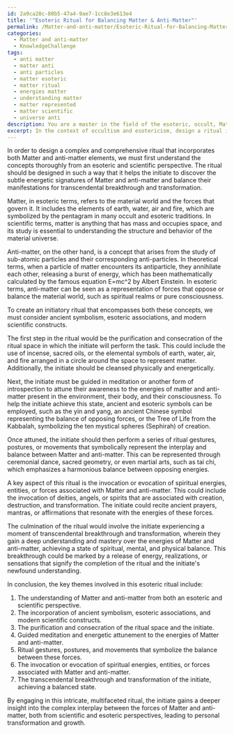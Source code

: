```yaml
---
id: 2a9ca28c-80b5-47a4-9ae7-1cc8e3e613e4
title: '"Esoteric Ritual for Balancing Matter & Anti-Matter"'
permalink: /Matter-and-anti-matter/Esoteric-Ritual-for-Balancing-Matter-Anti-Matter/
categories:
  - Matter and anti-matter
  - KnowledgeChallenge
tags:
  - anti matter
  - matter anti
  - anti particles
  - matter esoteric
  - matter ritual
  - energies matter
  - understanding matter
  - matter represented
  - matter scientific
  - universe anti
description: You are a master in the field of the esoteric, occult, Matter and anti-matter and Education. You are a writer of tests, challenges, textbooks and deep knowledge on Matter and anti-matter for initiates and students to gain deep insights and understanding from. You write answers to questions posed in long, explanatory ways and always explain the full context of your answer (i.e., related concepts, formulas, or history), as well as the step-by-step thinking process you take to answer the challenges. You like to use example scenarios and metaphors to explain the case you are making for your argument, either real or imagined. Summarize the key themes, ideas, and conclusions at the end.
excerpt: In the context of occultism and esotericism, design a ritual incorporating both Matter and anti-matter elements, wherein an initiate must not only discover the subtle energetic signatures of these phenomena but also balance their manifestations in order to achieve transcendental breakthrough and transformation; consider the role of ancient symbolism, esoteric associations, and modern scientific constructs in crafting this task.
---
```

In order to design a complex and comprehensive ritual that incorporates both Matter and anti-matter elements, we must first understand the concepts thoroughly from an esoteric and scientific perspective. The ritual should be designed in such a way that it helps the initiate to discover the subtle energetic signatures of Matter and anti-matter and balance their manifestations for transcendental breakthrough and transformation.

Matter, in esoteric terms, refers to the material world and the forces that govern it. It includes the elements of earth, water, air and fire, which are symbolized by the pentagram in many occult and esoteric traditions. In scientific terms, matter is anything that has mass and occupies space, and its study is essential to understanding the structure and behavior of the material universe.

Anti-matter, on the other hand, is a concept that arises from the study of sub-atomic particles and their corresponding anti-particles. In theoretical terms, when a particle of matter encounters its antiparticle, they annihilate each other, releasing a burst of energy, which has been mathematically calculated by the famous equation E=mc^2 by Albert Einstein. In esoteric terms, anti-matter can be seen as a representation of forces that oppose or balance the material world, such as spiritual realms or pure consciousness.

To create an initiatory ritual that encompasses both these concepts, we must consider ancient symbolism, esoteric associations, and modern scientific constructs. 

The first step in the ritual would be the purification and consecration of the ritual space in which the initiate will perform the task. This could include the use of incense, sacred oils, or the elemental symbols of earth, water, air, and fire arranged in a circle around the space to represent matter. Additionally, the initiate should be cleansed physically and energetically.

Next, the initiate must be guided in meditation or another form of introspection to attune their awareness to the energies of matter and anti-matter present in the environment, their body, and their consciousness. To help the initiate achieve this state, ancient and esoteric symbols can be employed, such as the yin and yang, an ancient Chinese symbol representing the balance of opposing forces, or the Tree of Life from the Kabbalah, symbolizing the ten mystical spheres (Sephirah) of creation.

Once attuned, the initiate should then perform a series of ritual gestures, postures, or movements that symbolically represent the interplay and balance between Matter and anti-matter. This can be represented through ceremonial dance, sacred geometry, or even martial arts, such as tai chi, which emphasizes a harmonious balance between opposing energies.

A key aspect of this ritual is the invocation or evocation of spiritual energies, entities, or forces associated with Matter and anti-matter. This could include the invocation of deities, angels, or spirits that are associated with creation, destruction, and transformation. The initiate could recite ancient prayers, mantras, or affirmations that resonate with the energies of these forces.

The culmination of the ritual would involve the initiate experiencing a moment of transcendental breakthrough and transformation, wherein they gain a deep understanding and mastery over the energies of Matter and anti-matter, achieving a state of spiritual, mental, and physical balance. This breakthrough could be marked by a release of energy, realizations, or sensations that signify the completion of the ritual and the initiate's newfound understanding.

In conclusion, the key themes involved in this esoteric ritual include:
1. The understanding of Matter and anti-matter from both an esoteric and scientific perspective.
2. The incorporation of ancient symbolism, esoteric associations, and modern scientific constructs.
3. The purification and consecration of the ritual space and the initiate.
4. Guided meditation and energetic attunement to the energies of Matter and anti-matter.
5. Ritual gestures, postures, and movements that symbolize the balance between these forces.
6. The invocation or evocation of spiritual energies, entities, or forces associated with Matter and anti-matter.
7. The transcendental breakthrough and transformation of the initiate, achieving a balanced state.

By engaging in this intricate, multifaceted ritual, the initiate gains a deeper insight into the complex interplay between the forces of Matter and anti-matter, both from scientific and esoteric perspectives, leading to personal transformation and growth.
